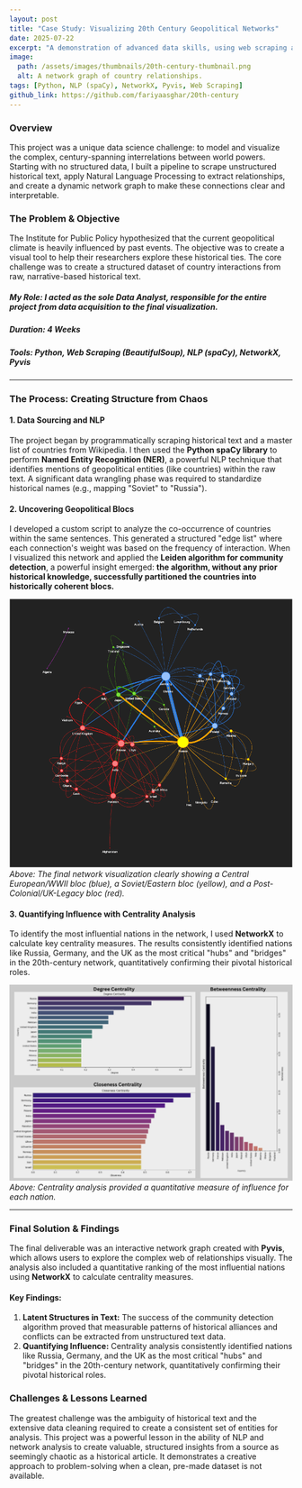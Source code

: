 ```yaml
---
layout: post
title: "Case Study: Visualizing 20th Century Geopolitical Networks"
date: 2025-07-22
excerpt: "A demonstration of advanced data skills, using web scraping and Natural Language Processing (NLP) to analyze unstructured text and build a network visualization of historical country interrelations."
image:
  path: /assets/images/thumbnails/20th-century-thumbnail.png
  alt: A network graph of country relationships.
tags: [Python, NLP (spaCy), NetworkX, Pyvis, Web Scraping]
github_link: https://github.com/fariyaasghar/20th-century
---
```


### Overview
This project was a unique data science challenge: to model and visualize the complex, century-spanning interrelations between world powers. Starting with no structured data, I built a pipeline to scrape unstructured historical text, apply Natural Language Processing to extract relationships, and create a dynamic network graph to make these connections clear and interpretable.

### The Problem & Objective
The Institute for Public Policy hypothesized that the current geopolitical climate is heavily influenced by past events. The objective was to create a visual tool to help their researchers explore these historical ties. The core challenge was to create a structured dataset of country interactions from raw, narrative-based historical text.

##### **My Role:** I acted as the sole Data Analyst, responsible for the entire project from data acquisition to the final visualization.
##### **Duration:** 4 Weeks
##### **Tools:** Python, Web Scraping (BeautifulSoup), NLP (spaCy), NetworkX, Pyvis

---

<!-- This is the "Middle" of my case study -->

### The Process: Creating Structure from Chaos

#### 1. Data Sourcing and NLP
The project began by programmatically scraping historical text and a master list of countries from Wikipedia. I then used the **Python spaCy library** to perform **Named Entity Recognition (NER)**, a powerful NLP technique that identifies mentions of geopolitical entities (like countries) within the raw text. A significant data wrangling phase was required to standardize historical names (e.g., mapping "Soviet" to "Russia").

#### 2. Uncovering Geopolitical Blocs
I developed a custom script to analyze the co-occurrence of countries within the same sentences. This generated a structured "edge list" where each connection's weight was based on the frequency of interaction. When I visualized this network and applied the **Leiden algorithm for community detection**, a powerful insight emerged: **the algorithm, without any prior historical knowledge, successfully partitioned the countries into historically coherent blocs.**

<!-- ACTION: Place your final colored community graph in /assets/images/posts/ -->
![The final network graph showing distinct, color-coded geopolitical communities](/assets/images/geopolitics_network.png)
*Above: The final network visualization clearly showing a Central European/WWII bloc (blue), a Soviet/Eastern bloc (yellow), and a Post-Colonial/UK-Legacy bloc (red).*


#### 3. Quantifying Influence with Centrality Analysis
To identify the most influential nations in the network, I used **NetworkX** to calculate key centrality measures. The results consistently identified nations like Russia, Germany, and the UK as the most critical "hubs" and "bridges" in the 20th-century network, quantitatively confirming their pivotal historical roles.

<!-- ACTION: Place your centrality bar charts screenshot in /assets/img/posts/ -->
![Bar charts showing the top countries by Degree, Closeness, and Betweenness Centrality](/assets/images/geopolitics-centrality.png)
*Above: Centrality analysis provided a quantitative measure of influence for each nation.*

---

<!-- This is the "End" of my case study -->

### Final Solution & Findings
The final deliverable was an interactive network graph created with **Pyvis**, which allows users to explore the complex web of relationships visually. The analysis also included a quantitative ranking of the most influential nations using **NetworkX** to calculate centrality measures.

#### Key Findings:
1.  **Latent Structures in Text:** The success of the community detection algorithm proved that measurable patterns of historical alliances and conflicts can be extracted from unstructured text data.
2.  **Quantifying Influence:** Centrality analysis consistently identified nations like Russia, Germany, and the UK as the most critical "hubs" and "bridges" in the 20th-century network, quantitatively confirming their pivotal historical roles.

### Challenges & Lessons Learned
The greatest challenge was the ambiguity of historical text and the extensive data cleaning required to create a consistent set of entities for analysis. This project was a powerful lesson in the ability of NLP and network analysis to create valuable, structured insights from a source as seemingly chaotic as a historical article. It demonstrates a creative approach to problem-solving when a clean, pre-made dataset is not available.
